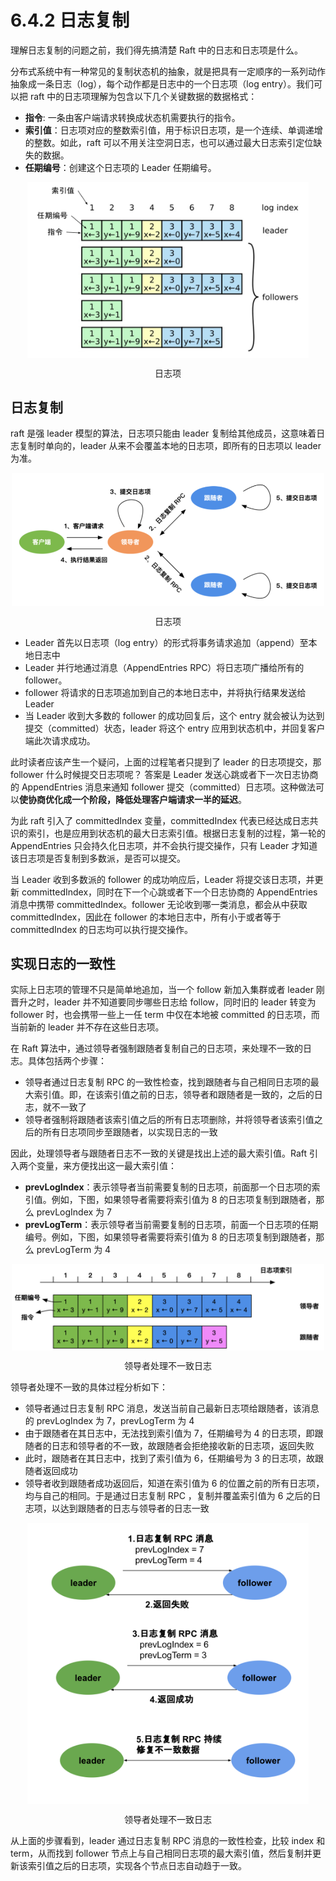 # 6.4.2 日志复制

理解日志复制的问题之前，我们得先搞清楚 Raft 中的日志和日志项是什么。

分布式系统中有一种常见的复制状态机的抽象，就是把具有一定顺序的一系列动作抽象成一条日志（log），每个动作都是日志中的一个日志项（log entry）。我们可以把 raft 中的日志项理解为包含以下几个关键数据的数据格式：

- **指令**: 一条由客户端请求转换成状态机需要执行的指令。
- **索引值**：日志项对应的整数索引值，用于标识日志项，是一个连续、单调递增的整数。如此，raft 可以不用关注空洞日志，也可以通过最大日志索引定位缺失的数据。
- **任期编号**：创建这个日志项的 Leader 任期编号。

<div  align="center">
	<img src="../assets/raft-log.svg" width = "450"  align=center />
	<p>日志项</p>
</div>

## 日志复制

raft 是强 leader 模型的算法，日志项只能由 leader 复制给其他成员，这意味着日志复制时单向的，leader 从来不会覆盖本地的日志项，即所有的日志项以 leader 为准。

<div  align="center">
	<img src="../assets/raft-log-commit.png" width = "500"  align=center />
	<p>日志项</p>
</div>


- Leader 首先以日志项（log entry）的形式将事务请求追加（append）至本地日志中
- Leader 并行地通过消息（AppendEntries RPC）将日志项广播给所有的 follower。
- follower 将请求的日志项追加到自己的本地日志中，并将执行结果发送给 Leader
- 当 Leader 收到大多数的 follower 的成功回复后，这个 entry 就会被认为达到提交（committed）状态，leader 将这个 entry 应用到状态机中，并回复客户端此次请求成功。

此时读者应该产生一个疑问，上面的过程笔者只提到了 leader 的日志项提交，那 follower 什么时候提交日志项呢？ 答案是 Leader 发送心跳或者下一次日志协商的 AppendEntries 消息来通知 follower 提交（committed）日志项。这种做法可以**使协商优化成一个阶段，降低处理客户端请求一半的延迟**。

为此 raft 引入了 committedIndex 变量，committedIndex 代表已经达成日志共识的索引，也是应用到状态机的最大日志索引值。根据日志复制的过程，第一轮的 AppendEntries 只会持久化日志项，并不会执行提交操作，只有 Leader 才知道该日志项是否复制到多数派，是否可以提交。 

当 Leader 收到多数派的 follower 的成功响应后，Leader 将提交该日志项，并更新 committedIndex，同时在下一个心跳或者下一个日志协商的 AppendEntries 消息中携带 committedIndex。follower 无论收到哪一类消息，都会从中获取 committedIndex，因此在 follower 的本地日志中，所有小于或者等于 committedIndex 的日志均可以执行提交操作。


## 实现日志的一致性

实际上日志项的管理不只是简单地追加，当一个 follow 新加入集群或者 leader 刚晋升之时，leader 并不知道要同步哪些日志给 follow，同时旧的 leader 转变为 follower 时，也会携带一些上一任 term 中仅在本地被 committed 的日志项，而当前新的 leader 并不存在这些日志项。


在 Raft 算法中，通过领导者强制跟随者复制自己的日志项，来处理不一致的日志。具体包括两个步骤：

- 领导者通过日志复制 RPC 的一致性检查，找到跟随者与自己相同日志项的最大索引值。即，在该索引值之前的日志，领导者和跟随者是一致的，之后的日志，就不一致了
- 领导者强制将跟随者该索引值之后的所有日志项删除，并将领导者该索引值之后的所有日志项同步至跟随者，以实现日志的一致

因此，处理领导者与跟随者日志不一致的关键是找出上述的最大索引值。Raft 引入两个变量，来方便找出这一最大索引值：

- **prevLogIndex**：表示领导者当前需要复制的日志项，前面那一个日志项的索引值。例如，下图，如果领导者需要将索引值为 8 的日志项复制到跟随者，那么 prevLogIndex 为 7
- **prevLogTerm**：表示领导者当前需要复制的日志项，前面一个日志项的任期编号。例如，下图，如果领导者需要将索引值为 8 的日志项复制到跟随者，那么 prevLogTerm 为 4

<div  align="center">
	<img src="../assets/raft-log-fix.svg" width = "500"  align=center />
	<p>领导者处理不一致日志</p>
</div>

领导者处理不一致的具体过程分析如下：

- 领导者通过日志复制 RPC 消息，发送当前自己最新日志项给跟随者，该消息的 prevLogIndex 为 7，prevLogTerm 为 4
- 由于跟随者在其日志中，无法找到索引值为 7，任期编号为 4 的日志项，即跟随者的日志和领导者的不一致，故跟随者会拒绝接收新的日志项，返回失败
- 此时，跟随者在其日志中，找到了索引值为 6，任期编号为 3 的日志项，故跟随者返回成功
- 领导者收到跟随者成功返回后，知道在索引值为 6 的位置之前的所有日志项，均与自己的相同。于是通过日志复制 RPC ，复制并覆盖索引值为 6 之后的日志项，以达到跟随者的日志与领导者的日志一致


<div  align="center">
	<img src="../assets/raft-log-fix-action.svg" width = "450"  align=center />
	<p>领导者处理不一致日志</p>
</div>

从上面的步骤看到，leader 通过日志复制 RPC 消息的一致性检查，比较 index 和 term，从而找到 follower 节点上与自己相同日志项的最大索引值，然后复制并更新该索引值之后的日志项，实现各个节点日志自动趋于一致。

